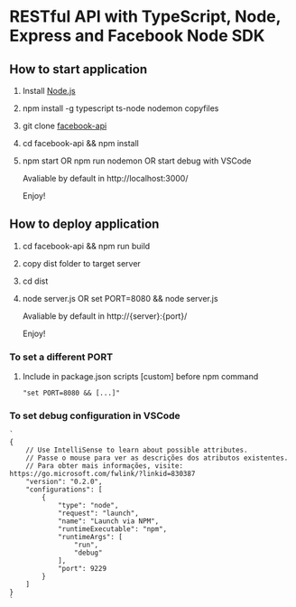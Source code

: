 # RESTful API with TypeScript, Node, Express and Facebook Node SDK

## How to start application
1. Install [Node.js](http://nodejs.org/)
2. npm install -g typescript ts-node nodemon copyfiles
3. git clone [facebook-api](https://knewin_diegomors@bitbucket.org/knewin/facebook-api.git)
4. cd facebook-api && npm install
5. npm start OR npm run nodemon OR start debug with VSCode

    Avaliable by default in http://localhost:3000/

    Enjoy!

## How to deploy application
1. cd facebook-api && npm run build
2. copy dist folder to target server
3. cd dist
4. node server.js OR set PORT=8080 && node server.js

    Avaliable by default in http://{server}:{port}/

    Enjoy!

### To set a different PORT
1. Include in package.json scripts [custom] before npm command

    `
    "set PORT=8080 && [...]"
    `

### To set debug configuration in VSCode

    `
    {
        // Use IntelliSense to learn about possible attributes.
        // Passe o mouse para ver as descrições dos atributos existentes.
        // Para obter mais informações, visite: https://go.microsoft.com/fwlink/?linkid=830387
        "version": "0.2.0",
        "configurations": [        
            {
                "type": "node",
                "request": "launch",
                "name": "Launch via NPM",
                "runtimeExecutable": "npm",
                "runtimeArgs": [
                    "run",
                    "debug"
                ],
                "port": 9229
            }
        ]
    }
    `
